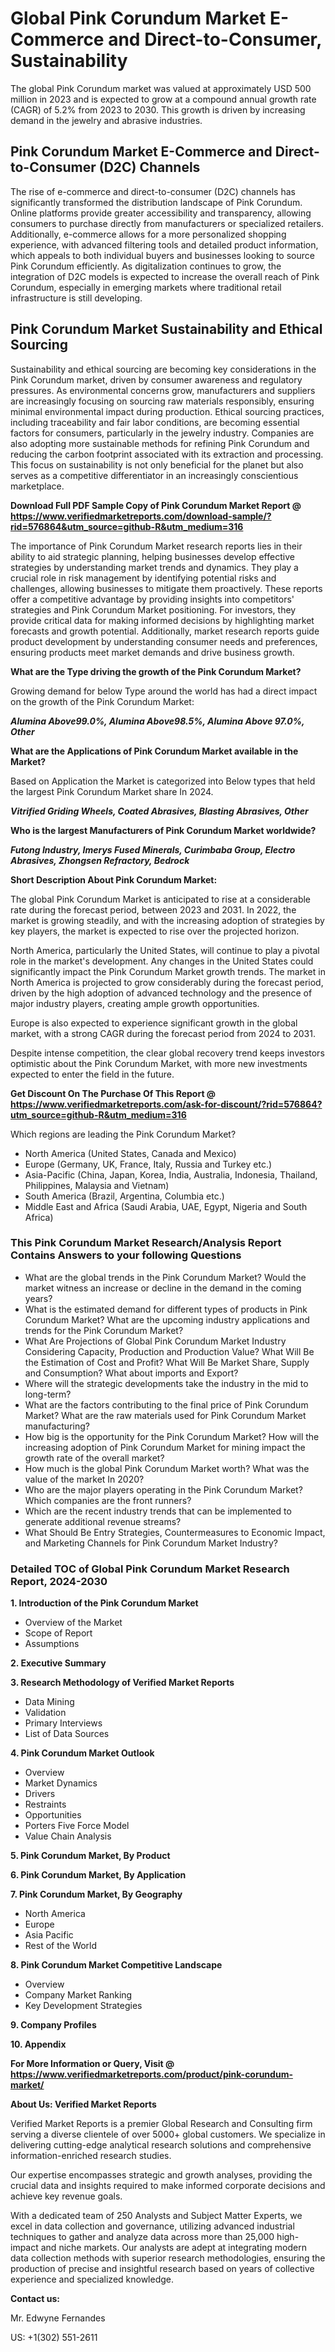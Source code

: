 <h1>Global Pink Corundum Market E-Commerce and Direct-to-Consumer, Sustainability</h1><p class=""><p>The global Pink Corundum market was valued at approximately USD 500 million in 2023 and is expected to grow at a compound annual growth rate (CAGR) of 5.2% from 2023 to 2030. This growth is driven by increasing demand in the jewelry and abrasive industries.</p><h2>Pink Corundum Market E-Commerce and Direct-to-Consumer (D2C) Channels</h2><p>The rise of e-commerce and direct-to-consumer (D2C) channels has significantly transformed the distribution landscape of Pink Corundum. Online platforms provide greater accessibility and transparency, allowing consumers to purchase directly from manufacturers or specialized retailers. Additionally, e-commerce allows for a more personalized shopping experience, with advanced filtering tools and detailed product information, which appeals to both individual buyers and businesses looking to source Pink Corundum efficiently. As digitalization continues to grow, the integration of D2C models is expected to increase the overall reach of Pink Corundum, especially in emerging markets where traditional retail infrastructure is still developing.</p><h2>Pink Corundum Market Sustainability and Ethical Sourcing</h2><p>Sustainability and ethical sourcing are becoming key considerations in the Pink Corundum market, driven by consumer awareness and regulatory pressures. As environmental concerns grow, manufacturers and suppliers are increasingly focusing on sourcing raw materials responsibly, ensuring minimal environmental impact during production. Ethical sourcing practices, including traceability and fair labor conditions, are becoming essential factors for consumers, particularly in the jewelry industry. Companies are also adopting more sustainable methods for refining Pink Corundum and reducing the carbon footprint associated with its extraction and processing. This focus on sustainability is not only beneficial for the planet but also serves as a competitive differentiator in an increasingly conscientious marketplace.</p></p><p class=""><strong>Download Full PDF Sample Copy of Pink Corundum Market Report @ <a href="https://www.verifiedmarketreports.com/download-sample/?rid=576864&utm_source=github-R&utm_medium=316" target="_blank">https://www.verifiedmarketreports.com/download-sample/?rid=576864&utm_source=github-R&utm_medium=316</a></strong></p><p>The importance of&nbsp;Pink Corundum Market research reports lies in their ability to aid strategic planning, helping businesses develop effective strategies by understanding market trends and dynamics. They play a crucial role in risk management by identifying potential risks and challenges, allowing businesses to mitigate them proactively. These reports offer a competitive advantage by providing insights into competitors' strategies and Pink Corundum Market positioning. For investors, they provide critical data for making informed decisions by highlighting market forecasts and growth potential. Additionally, market research reports guide product development by understanding consumer needs and preferences, ensuring products meet market demands and drive business growth.</p><p><strong>What are the&nbsp;Type driving the growth of the Pink Corundum Market?</strong></p><p id="" class="">Growing demand for below Type around the world has had a direct impact on the growth of the Pink Corundum Market:</p><p class=""><em><strong>Alumina Above99.0%, Alumina Above98.5%, Alumina Above 97.0%, Other</strong></em></p><p class=""><strong>What are the&nbsp;Applications&nbsp;of Pink Corundum Market available in the Market?</strong></p><p id="" class="">Based on Application the Market is categorized into Below types that held the largest Pink Corundum Market share In 2024.</p><p class=""><em><strong>Vitrified Griding Wheels, Coated Abrasives, Blasting Abrasives, Other</strong></em></p><p class=""><strong>Who is the largest Manufacturers of Pink Corundum Market worldwide?</strong></p><p><em><strong>Futong Industry, Imerys Fused Minerals, Curimbaba Group, Electro Abrasives, Zhongsen Refractory, Bedrock</strong></em></p><p id="" class=""><strong>Short Description About Pink Corundum Market:</strong></p><p>The global Pink Corundum Market is anticipated to rise at a considerable rate during the forecast period, between 2023 and 2031. In 2022, the market is growing steadily, and with the increasing adoption of strategies by key players, the market is expected to rise over the projected horizon.</p><p>North America, particularly the United States, will continue to play a pivotal role in the market's development. Any changes in the United States could significantly impact the Pink Corundum Market growth trends. The market in North America is projected to grow considerably during the forecast period, driven by the high adoption of advanced technology and the presence of major industry players, creating ample growth opportunities.</p><p>Europe is also expected to experience significant growth in the global market, with a strong CAGR during the forecast period from 2024 to 2031.</p><p>Despite intense competition, the clear global recovery trend keeps investors optimistic about the Pink Corundum Market, with more new investments expected to enter the field in the future.</p><p id="" class=""><strong>Get Discount On The Purchase Of This Report @ <a href="https://www.verifiedmarketreports.com/ask-for-discount/?rid=576864?utm_source=github-R&utm_medium=316" target="_blank">https://www.verifiedmarketreports.com/ask-for-discount/?rid=576864?utm_source=github-R&utm_medium=316</a></strong></p><p class="">Which regions are leading the Pink Corundum Market?</p><ul><li>North America (United States, Canada and Mexico)</li><li>Europe (Germany, UK, France, Italy, Russia and Turkey etc.)</li><li>Asia-Pacific (China, Japan, Korea, India, Australia, Indonesia, Thailand, Philippines, Malaysia and Vietnam)</li><li>South America (Brazil, Argentina, Columbia etc.)</li><li>Middle East and Africa (Saudi Arabia, UAE, Egypt, Nigeria and South Africa)</li></ul><h3 id="" class="">This Pink Corundum Market Research/Analysis Report Contains Answers to your following Questions</h3><ul><li>What are the global trends in the Pink Corundum Market? Would the market witness an increase or decline in the demand in the coming years?</li><li>What is the estimated demand for different types of products in Pink Corundum Market? What are the upcoming industry applications and trends for the Pink Corundum Market?</li><li>What Are Projections of Global Pink Corundum Market Industry Considering Capacity, Production and Production Value? What Will Be the Estimation of Cost and Profit? What Will Be Market Share, Supply and Consumption? What about imports and Export?</li><li>Where will the strategic developments take the industry in the mid to long-term?</li><li>What are the factors contributing to the final price of Pink Corundum Market? What are the raw materials used for Pink Corundum Market manufacturing?</li><li>How big is the opportunity for the Pink Corundum Market? How will the increasing adoption of Pink Corundum Market for mining impact the growth rate of the overall market?</li><li>How much is the global Pink Corundum Market worth? What was the value of the market In 2020?</li><li>Who are the major players operating in the Pink Corundum Market? Which companies are the front runners?</li><li>Which are the recent industry trends that can be implemented to generate additional revenue streams?</li><li>What Should Be Entry Strategies, Countermeasures to Economic Impact, and Marketing Channels for Pink Corundum Market Industry?</li></ul><h3 id="" class="">Detailed TOC of Global Pink Corundum Market Research Report, 2024-2030</h3><p id="" class=""><strong>1. Introduction of the Pink Corundum Market</strong></p><ul><li>Overview of the Market</li><li>Scope of Report</li><li>Assumptions</li></ul><p id="" class=""><strong>2. Executive Summary</strong></p><p id="" class=""><strong>3. Research Methodology of Verified Market Reports</strong></p><ul><li>Data Mining</li><li>Validation</li><li>Primary Interviews</li><li>List of Data Sources</li></ul><p id="" class=""><strong>4. Pink Corundum Market Outlook</strong></p><ul><li>Overview</li><li>Market Dynamics</li><li>Drivers</li><li>Restraints</li><li>Opportunities</li><li>Porters Five Force Model</li><li>Value Chain Analysis</li></ul><p id="" class=""><strong>5. Pink Corundum Market, By Product</strong></p><p id="" class=""><strong>6. Pink Corundum Market, By Application</strong></p><p id="" class=""><strong>7. Pink Corundum Market, By Geography</strong></p><ul><li>North America</li><li>Europe</li><li>Asia Pacific</li><li>Rest of the World</li></ul><p id="" class=""><strong>8. Pink Corundum Market Competitive Landscape</strong></p><ul><li>Overview</li><li>Company Market Ranking</li><li>Key Development Strategies</li></ul><p id="" class=""><strong>9. Company Profiles</strong></p><p id="" class=""><strong>10. Appendix</strong></p><p id="" class=""><strong>For More Information or Query, Visit @ <a href="https://www.verifiedmarketreports.com/product/pink-corundum-market/" target="_blank">https://www.verifiedmarketreports.com/product/pink-corundum-market/</a></strong></p><p id="" class=""><strong>About Us: Verified Market Reports</strong></p><p id="" class="">Verified Market Reports is a premier Global Research and Consulting firm serving a diverse clientele of over 5000+ global customers. We specialize in delivering cutting-edge analytical research solutions and comprehensive information-enriched research studies.</p><p id="" class="">Our expertise encompasses strategic and growth analyses, providing the crucial data and insights required to make informed corporate decisions and achieve key revenue goals.</p><p id="" class="">With a dedicated team of 250 Analysts and Subject Matter Experts, we excel in data collection and governance, utilizing advanced industrial techniques to gather and analyze data across more than 25,000 high-impact and niche markets. Our analysts are adept at integrating modern data collection methods with superior research methodologies, ensuring the production of precise and insightful research based on years of collective experience and specialized knowledge.</p><p id="" class=""><strong>Contact us:</strong></p><p id="" class="">Mr. Edwyne Fernandes</p><p id="" class="">US: +1(302) 551-2611</p>
